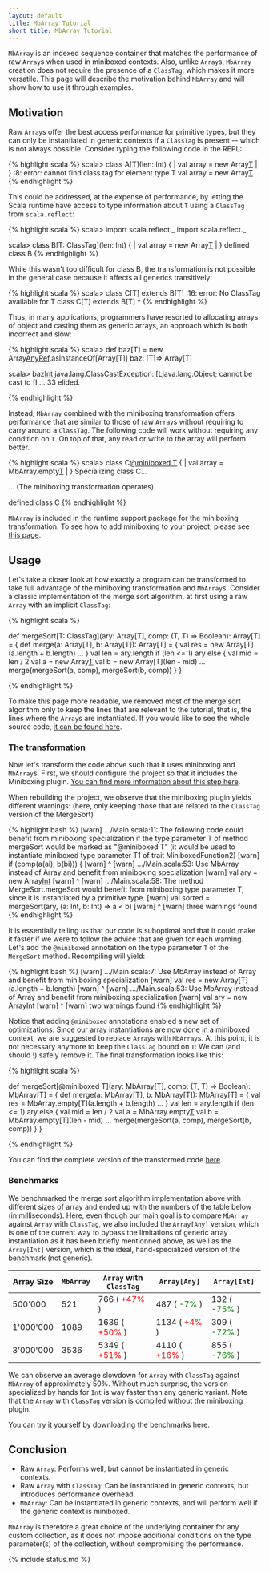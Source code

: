 ```yaml
---
layout: default
title: MbArray Tutorial
short_title: MbArray Tutorial
---
```


`MbArray` is an indexed sequence container that matches the performance of raw `Array`s when used in miniboxed contexts. Also, unlike `Array`s, `MbArray` creation does not require the presence of a `ClassTag`, which makes it more versatile. This page will describe the motivation behind `MbArray` and will show how to use it through examples. 

## Motivation

Raw `Array`s offer the best access performance for primitive types, but they can only be instantiated in generic contexts if a `ClassTag` is present -- which is not always possible. Consider typing the following code in the REPL:

{% highlight scala %}
scala> class A[T](len: Int) {
     |   val array = new Array[T](len)
     | }
<console>:8: error: cannot find class tag for element type T
       val array = new Array[T](len)
{% endhighlight %}

This could be addressed, at the expense of performance, by letting the Scala runtime have access to type information about `T` using a `ClassTag` from `scala.reflect`: 

{% highlight scala %}
scala> import scala.reflect._
import scala.reflect._

scala> class B[T: ClassTag](len: Int) {
     |   val array = new Array[T](len)
     | }
defined class B
{% endhighlight %}

While this wasn't too difficult for class B, the transformation is not possible in the general case because it affects all generics transitively:

{% highlight scala %}
scala> class C[T] extends B[T]
<console>:16: error: No ClassTag available for T
       class C[T] extends B[T]
                          ^
{% endhighlight %}

Thus, in many applications, programmers have resorted to allocating arrays of object and casting them as generic arrays, an approach which is both incorrect and slow:

{% highlight scala %}
scala> def baz[T] = new Array[AnyRef](10).asInstanceOf[Array[T]]
baz: [T]=> Array[T]

scala> baz[Int](0)
java.lang.ClassCastException: [Ljava.lang.Object; cannot be cast to [I
  ... 33 elided. 
  
{% endhighlight %}

Instead, `MbArray` combined with the miniboxing transformation offers performance that are similar to those of raw `Array`s without requiring to carry around a `ClassTag`. The following code will work without requiring any condition on `T`. On top of that, any read or write to the array will perform better.

{% highlight scala %}
scala> class C[@miniboxed T](len:Int) {
     |   val array = MbArray.empty[T](len)
     | }
Specializing class C...

  ... (The miniboxing transformation operates)

defined class C
{% endhighlight %}

`MbArray` is included in the runtime support package for the miniboxing transformation. To see how to add miniboxing to your project, please see [this page](using_sbt.html).

## Usage

Let's take a closer look at how exactly a program can be transformed to take full advantage of the miniboxing transformation and `MbArray`s. Consider a classic implementation of the merge sort algorithm, at first using a raw `Array` with an implicit `ClassTag`:

{% highlight scala %}

def mergeSort[T: ClassTag](ary: Array[T], comp: (T, T) => Boolean): Array[T] = {
  def merge(a: Array[T], b: Array[T]): Array[T] = {
    val res = new Array[T](a.length + b.length)
    ...
  }
  val len = ary.length
  if (len <= 1) ary
  else {
    val mid = len / 2
    val a = new Array[T](mid)
    val b = new Array[T](len - mid)
    ...
    merge(mergeSort(a, comp), mergeSort(b, comp))
  }
}
  
{% endhighlight %}

To make this page more readable, we removed most of the merge sort algorithm only to keep the lines that are relevant to the tutorial, that is, the lines where the `Array`s are instantiated. If you would like to see the whole source code, [it can be found here](code_examples/mbarrays/before_transformation.scala).

### The transformation

Now let's transform the code above such that it uses miniboxing and `MbArray`s. 
First, we should configure the project so that it includes the Miniboxing plugin. [You can find more information about this step here](using_sbt.html).

When rebuilding the project, we observe that the miniboxing plugin yields different warnings: (here, only keeping those that are related to the `ClassTag` version of the MergeSort)

{% highlight bash %}
[warn] .../Main.scala:11: The following code could benefit from miniboxing specialization
if the type parameter T of method mergeSort would be marked as "@miniboxed T" 
(it would be used to instantiate miniboxed type parameter T1 of trait MiniboxedFunction2)
[warn]         if (comp(a(ai), b(bi))) {
[warn]             ^
[warn] .../Main.scala:53: Use MbArray instead of Array and benefit from miniboxing specialization
[warn]     val ary = new Array[Int](len)
[warn]               ^
[warn] .../Main.scala:58: The method MergeSort.mergeSort would benefit from miniboxing 
type parameter T, since it is instantiated by a primitive type.
[warn]     val sorted = mergeSort(ary, (a: Int, b: Int) => a < b)
[warn]                  ^
[warn] three warnings found
{% endhighlight %}

It is essentially telling us that our code is suboptimal and that it could make it faster if we were to follow the advice that are given for each warning. Let's add the `@miniboxed` annotation on the type parameter `T` of the `MergeSort` method. Recompiling will yield: 

<!-- Adding the warning by hand -->
{% highlight bash %}
[warn] .../Main.scala:7: Use MbArray instead of Array and benefit from miniboxing specialization
[warn]     val res = new Array[T](a.length + b.length)
[warn]               ^
[warn] .../Main.scala:53: Use MbArray instead of Array and benefit from miniboxing specialization
[warn]     val ary = new Array[Int](len)
[warn]               ^
[warn] two warnings found
{% endhighlight %}

Notice that adding `@miniboxed` annotations enabled a new set of optimizations: Since our array instantiations are now done in a miniboxed context, we are suggested to replace `Array`s with `MbArray`s. At this point, it is not necessary anymore to keep the `ClassTag` bound on `T`: We can (and should !) safely remove it.
The final transformation looks like this: 

{% highlight scala %}

def mergeSort[@miniboxed T](ary: MbArray[T], comp: (T, T) => Boolean): MbArray[T] = {
  def merge(a: MbArray[T], b: MbArray[T]): MbArray[T] = {
    val res = MbArray.empty[T](a.length + b.length)
    ...
  }
  val len = ary.length
  if (len <= 1) ary
  else {
    val mid = len / 2
    val a = MbArray.empty[T](mid)
    val b = MbArray.empty[T](len - mid)
    ...
    merge(mergeSort(a, comp), mergeSort(b, comp))
  }
}
  
{% endhighlight %}

You can find the complete version of the transformed code [here](code_examples/mbarrays/after_transformation.scala).

### Benchmarks

We benchmarked the merge sort algorithm implementation above with different sizes of array and ended up with the numbers of the table below (in milliseconds). Here, even though our main goal is to compare `MbArray` against `Array` with `ClassTag`, we also included the `Array[Any]` version, which is one of the current way to bypass the limitations of generic array instantiation as it has been briefly mentionned above, as well as the `Array[Int]` version, which is the ideal, hand-specialized version of the benchmark (not generic).

| Array Size    | `MbArray` | `Array` with `ClassTag` |  `Array[Any]` | `Array[Int]`  |
| ------------- |-----------|-------------------------|---------------|---------------|
| 500'000       | 521       | 766  (<font color="red"> +47% </font>) | 487 (<font color="green"> -7% </font>) | 132 (<font color="green"> -75% </font>) |
| 1'000'000     | 1089      | 1639 (<font color="red"> +50% </font>) | 1134 (<font color="red"> +4% </font>) | 309 (<font color="green"> -72% </font>) |
| 3'000'000     | 3536      | 5349 (<font color="red"> +51% </font>) | 4110 (<font color="red"> +16% </font>) | 855 (<font color="green"> -76% </font>) |

We can observe an average slowdown for `Array` with `ClassTag` against `MbArray` of approximately 50%.
Without much surprise, the version specialized by hands for `Int` is way faster than any generic variant.
Note that the `Array` with `ClassTag` version is compiled without the miniboxing plugin.

You can try it yourself by downloading the benchmarks [here](https://github.com/Roldak/mb-benchmarks).

## Conclusion

* Raw `Array`: Performs well, but cannot be instantiated in generic contexts.
* Raw `Array` with `ClassTag`: Can be instantiated in generic contexts, but introduces performance overhead.
* `MbArray`: Can be instantiated in generic contexts, and will perform well if the generic context is miniboxed.

`MbArray` is therefore a great choice of the underlying container for any custom collection, as it does not impose additional conditions on the type parameter(s) of the collection, without compromising the performance.

{% include status.md %}
